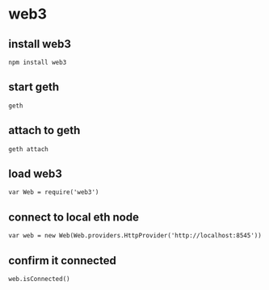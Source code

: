 # web3 

## install web3
``` 
npm install web3
```

## start geth
``` 
geth
```

## attach to geth
``` 
geth attach
```

## load web3
``` 
var Web = require('web3')
```

## connect to local eth node
``` 
var web = new Web(Web.providers.HttpProvider('http://localhost:8545'))
```

## confirm it connected
``` 
web.isConnected()
```
